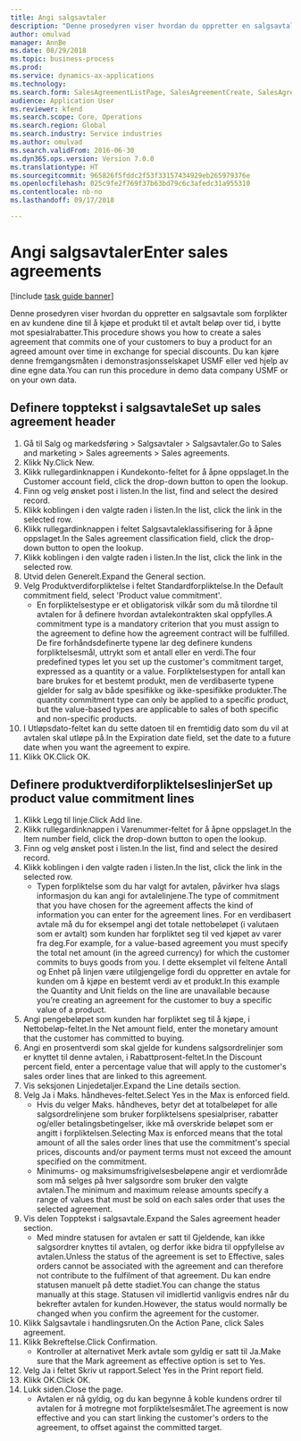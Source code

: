 ```yaml
--- 
title: Angi salgsavtaler
description: "Denne prosedyren viser hvordan du oppretter en salgsavtale som forplikter en av kundene dine til å kjøpe et produkt til et avtalt beløp over tid, i bytte mot spesialrabatter."
author: omulvad
manager: AnnBe
ms.date: 08/29/2018
ms.topic: business-process
ms.prod: 
ms.service: dynamics-ax-applications
ms.technology: 
ms.search.form: SalesAgreementListPage, SalesAgreementCreate, SalesAgreement, InventItemIdLookupSimple, AgreementConfirmRunForm, SrsReportViewerForm
audience: Application User
ms.reviewer: kfend
ms.search.scope: Core, Operations
ms.search.region: Global
ms.search.industry: Service industries
ms.author: omulvad
ms.search.validFrom: 2016-06-30
ms.dyn365.ops.version: Version 7.0.0
ms.translationtype: HT
ms.sourcegitcommit: 965826f5fddc2f53f33157434929eb265979376e
ms.openlocfilehash: 025c9fe2f769f37b63bd79c6c3afedc31a955310
ms.contentlocale: nb-no
ms.lasthandoff: 09/17/2018

---
```

# <a name="enter-sales-agreements"></a><span data-ttu-id="510b0-103">Angi salgsavtaler</span><span class="sxs-lookup"><span data-stu-id="510b0-103">Enter sales agreements</span></span>

[!include [task guide banner](../../includes/task-guide-banner.md)]

<span data-ttu-id="510b0-104">Denne prosedyren viser hvordan du oppretter en salgsavtale som forplikter en av kundene dine til å kjøpe et produkt til et avtalt beløp over tid, i bytte mot spesialrabatter.</span><span class="sxs-lookup"><span data-stu-id="510b0-104">This procedure shows you how to create a sales agreement that commits one of your customers to buy a product for an agreed amount over time in exchange for special discounts.</span></span> <span data-ttu-id="510b0-105">Du kan kjøre denne fremgangsmåten i demonstrasjonsselskapet USMF eller ved hjelp av dine egne data.</span><span class="sxs-lookup"><span data-stu-id="510b0-105">You can run this procedure in demo data company USMF or on your own data.</span></span>


## <a name="set-up-sales-agreement-header"></a><span data-ttu-id="510b0-106">Definere topptekst i salgsavtale</span><span class="sxs-lookup"><span data-stu-id="510b0-106">Set up sales agreement header</span></span>
1. <span data-ttu-id="510b0-107">Gå til Salg og markedsføring > Salgsavtaler > Salgsavtaler.</span><span class="sxs-lookup"><span data-stu-id="510b0-107">Go to Sales and marketing > Sales agreements > Sales agreements.</span></span>
2. <span data-ttu-id="510b0-108">Klikk Ny.</span><span class="sxs-lookup"><span data-stu-id="510b0-108">Click New.</span></span>
3. <span data-ttu-id="510b0-109">Klikk rullegardinknappen i Kundekonto-feltet for å åpne oppslaget.</span><span class="sxs-lookup"><span data-stu-id="510b0-109">In the Customer account field, click the drop-down button to open the lookup.</span></span>
4. <span data-ttu-id="510b0-110">Finn og velg ønsket post i listen.</span><span class="sxs-lookup"><span data-stu-id="510b0-110">In the list, find and select the desired record.</span></span>
5. <span data-ttu-id="510b0-111">Klikk koblingen i den valgte raden i listen.</span><span class="sxs-lookup"><span data-stu-id="510b0-111">In the list, click the link in the selected row.</span></span>
6. <span data-ttu-id="510b0-112">Klikk rullegardinknappen i feltet Salgsavtaleklassifisering for å åpne oppslaget.</span><span class="sxs-lookup"><span data-stu-id="510b0-112">In the Sales agreement classification field, click the drop-down button to open the lookup.</span></span>
7. <span data-ttu-id="510b0-113">Klikk koblingen i den valgte raden i listen.</span><span class="sxs-lookup"><span data-stu-id="510b0-113">In the list, click the link in the selected row.</span></span>
8. <span data-ttu-id="510b0-114">Utvid delen Generelt.</span><span class="sxs-lookup"><span data-stu-id="510b0-114">Expand the General section.</span></span>
9. <span data-ttu-id="510b0-115">Velg Produktverdiforpliktelse i feltet Standardforpliktelse.</span><span class="sxs-lookup"><span data-stu-id="510b0-115">In the Default commitment field, select 'Product value commitment'.</span></span>
    * <span data-ttu-id="510b0-116">En forpliktelsestype er et obligatorisk vilkår som du må tilordne til avtalen for å definere hvordan avtalekontrakten skal oppfylles.</span><span class="sxs-lookup"><span data-stu-id="510b0-116">A commitment type is a mandatory criterion that you must assign to the agreement to define how the agreement contract will be fulfilled.</span></span> <span data-ttu-id="510b0-117">De fire forhåndsdefinerte typene lar deg definere kundens forpliktelsesmål, uttrykt som et antall eller en verdi.</span><span class="sxs-lookup"><span data-stu-id="510b0-117">The four predefined types let you set up the customer's commitment target, expressed as a quantity or a value.</span></span> <span data-ttu-id="510b0-118">Forpliktelsestypen for antall kan bare brukes for et bestemt produkt, men de verdibaserte typene gjelder for salg av både spesifikke og ikke-spesifikke produkter.</span><span class="sxs-lookup"><span data-stu-id="510b0-118">The quantity commitment type can only be applied to a specific product, but the value-based types are applicable to sales of both specific and non-specific products.</span></span>  
10. <span data-ttu-id="510b0-119">I Utløpsdato-feltet kan du sette datoen til en fremtidig dato som du vil at avtalen skal utløpe på.</span><span class="sxs-lookup"><span data-stu-id="510b0-119">In the Expiration date field, set the date to a future date when you want the agreement to expire.</span></span>
11. <span data-ttu-id="510b0-120">Klikk OK.</span><span class="sxs-lookup"><span data-stu-id="510b0-120">Click OK.</span></span>

## <a name="set-up-product-value-commitment-lines"></a><span data-ttu-id="510b0-121">Definere produktverdiforpliktelseslinjer</span><span class="sxs-lookup"><span data-stu-id="510b0-121">Set up product value commitment lines</span></span>
1. <span data-ttu-id="510b0-122">Klikk Legg til linje.</span><span class="sxs-lookup"><span data-stu-id="510b0-122">Click Add line.</span></span>
2. <span data-ttu-id="510b0-123">Klikk rullegardinknappen i Varenummer-feltet for å åpne oppslaget.</span><span class="sxs-lookup"><span data-stu-id="510b0-123">In the Item number field, click the drop-down button to open the lookup.</span></span>
3. <span data-ttu-id="510b0-124">Finn og velg ønsket post i listen.</span><span class="sxs-lookup"><span data-stu-id="510b0-124">In the list, find and select the desired record.</span></span>
4. <span data-ttu-id="510b0-125">Klikk koblingen i den valgte raden i listen.</span><span class="sxs-lookup"><span data-stu-id="510b0-125">In the list, click the link in the selected row.</span></span>
    * <span data-ttu-id="510b0-126">Typen forpliktelse som du har valgt for avtalen, påvirker hva slags informasjon du kan angi for avtalelinjene.</span><span class="sxs-lookup"><span data-stu-id="510b0-126">The type of commitment that you have chosen for the agreement affects the kind of information you can enter for the agreement lines.</span></span> <span data-ttu-id="510b0-127">For en verdibasert avtale må du for eksempel angi det totale nettobeløpet (i valutaen som er avtalt) som kunden har forpliktet seg til ved kjøpet av varer fra deg.</span><span class="sxs-lookup"><span data-stu-id="510b0-127">For example, for a value-based agreement you must specify the total net amount (in the agreed currency) for which the customer commits to buys goods from you.</span></span> <span data-ttu-id="510b0-128">I dette eksemplet vil feltene Antall og Enhet på linjen være utilgjengelige fordi du oppretter en avtale for kunden om å kjøpe en bestemt verdi av et produkt.</span><span class="sxs-lookup"><span data-stu-id="510b0-128">In this example the Quantity and Unit fields on the line are unavailable because you’re creating an agreement for the customer to buy a specific value of a product.</span></span>   
5. <span data-ttu-id="510b0-129">Angi pengebeløpet som kunden har forpliktet seg til å kjøpe, i Nettobeløp-feltet.</span><span class="sxs-lookup"><span data-stu-id="510b0-129">In the Net amount field, enter the monetary amount that the customer has committed to buying.</span></span>
6. <span data-ttu-id="510b0-130">Angi en prosentverdi som skal gjelde for kundens salgsordrelinjer som er knyttet til denne avtalen, i Rabattprosent-feltet.</span><span class="sxs-lookup"><span data-stu-id="510b0-130">In the Discount percent field, enter a percentage value that will apply to the customer's sales order lines that are linked to this agreement.</span></span>
7. <span data-ttu-id="510b0-131">Vis seksjonen Linjedetaljer.</span><span class="sxs-lookup"><span data-stu-id="510b0-131">Expand the Line details section.</span></span>
8. <span data-ttu-id="510b0-132">Velg Ja i Maks. håndheves-feltet.</span><span class="sxs-lookup"><span data-stu-id="510b0-132">Select Yes in the Max is enforced field.</span></span>
    * <span data-ttu-id="510b0-133">Hvis du velger Maks. håndheves, betyr det at totalbeløpet for alle salgsordrelinjene som bruker forpliktelsens spesialpriser, rabatter og/eller betalingsbetingelser, ikke må overskride beløpet som er angitt i forpliktelsen.</span><span class="sxs-lookup"><span data-stu-id="510b0-133">Selecting Max is enforced means that the total amount of all the sales order lines that use the commitment's special prices, discounts and/or payment terms must not exceed the amount specified on the commitment.</span></span>  
    * <span data-ttu-id="510b0-134">Minimums- og maksimumsfrigivelsesbeløpene angir et verdiområde som må selges på hver salgsordre som bruker den valgte avtalen.</span><span class="sxs-lookup"><span data-stu-id="510b0-134">The minimum and maximum release amounts specify a range of values that must be sold on each sales order that uses the selected agreement.</span></span>   
9. <span data-ttu-id="510b0-135">Vis delen Topptekst i salgsavtale.</span><span class="sxs-lookup"><span data-stu-id="510b0-135">Expand the Sales agreement header section.</span></span>
    * <span data-ttu-id="510b0-136">Med mindre statusen for avtalen er satt til Gjeldende, kan ikke salgsordrer knyttes til avtalen, og derfor ikke bidra til oppfyllelse av avtalen.</span><span class="sxs-lookup"><span data-stu-id="510b0-136">Unless the status of the agreement is set to Effective, sales orders cannot be associated with the agreement and can therefore not contribute to the fulfilment of that agreement.</span></span> <span data-ttu-id="510b0-137">Du kan endre statusen manuelt på dette stadiet.</span><span class="sxs-lookup"><span data-stu-id="510b0-137">You can change the status manually at this stage.</span></span> <span data-ttu-id="510b0-138">Statusen vil imidlertid vanligvis endres når du bekrefter avtalen for kunden.</span><span class="sxs-lookup"><span data-stu-id="510b0-138">However, the status would normally be changed when you confirm the agreement for the customer.</span></span>  
10. <span data-ttu-id="510b0-139">Klikk Salgsavtale i handlingsruten.</span><span class="sxs-lookup"><span data-stu-id="510b0-139">On the Action Pane, click Sales agreement.</span></span>
11. <span data-ttu-id="510b0-140">Klikk Bekreftelse.</span><span class="sxs-lookup"><span data-stu-id="510b0-140">Click Confirmation.</span></span>
    * <span data-ttu-id="510b0-141">Kontroller at alternativet Merk avtale som gyldig er satt til Ja.</span><span class="sxs-lookup"><span data-stu-id="510b0-141">Make sure that the Mark agreement as effective option is set to Yes.</span></span>  
12. <span data-ttu-id="510b0-142">Velg Ja i feltet Skriv ut rapport.</span><span class="sxs-lookup"><span data-stu-id="510b0-142">Select Yes in the Print report field.</span></span>
13. <span data-ttu-id="510b0-143">Klikk OK.</span><span class="sxs-lookup"><span data-stu-id="510b0-143">Click OK.</span></span>
14. <span data-ttu-id="510b0-144">Lukk siden.</span><span class="sxs-lookup"><span data-stu-id="510b0-144">Close the page.</span></span>
    * <span data-ttu-id="510b0-145">Avtalen er nå gyldig, og du kan begynne å koble kundens ordrer til avtalen for å motregne mot forpliktelsesmålet.</span><span class="sxs-lookup"><span data-stu-id="510b0-145">The agreement is now effective and you can start linking the customer's orders to the agreement, to offset against the committed target.</span></span>  


